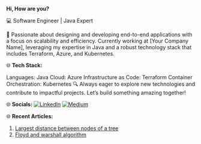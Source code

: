 **Hi, How are you?**

💻 Software Engineer | Java Expert

🚀 Passionate about designing and developing end-to-end applications with a focus on scalability and efficiency. Currently working at [Your Company Name], leveraging my expertise in Java and a robust technology stack that includes Terraform, Azure, and Kubernetes.

🌐 **Tech Stack:**

Languages: Java
Cloud: Azure
Infrastructure as Code: Terraform
Container Orchestration: Kubernetes
🔍 Always eager to explore new technologies and contribute to impactful projects. Let’s build something amazing together!

🌐 **Socials:**
[![LinkedIn](https://img.shields.io/badge/LinkedIn-%230077B5.svg?logo=linkedin&logoColor=white)](https://www.linkedin.com/in/ashish-malhotra-aa0935a9/)
[![Medium](https://img.shields.io/badge/Medium-%25230077B5.svg?style=social&logo=medium&logoColor=black)](https://medium.com/@malhotraashish2108)

🌐 **Recent Articles:**
1) [Largest distance between nodes of a tree](https://medium.com/@malhotraashish2108/largest-distance-between-nodes-of-a-tree-73822001dcdc)
2) [Floyd and warshall algorithm](https://medium.com/@malhotraashish2108/floyd-and-warshall-algorithm-f114ccf4ee3e)
